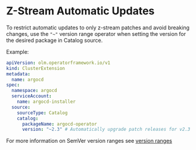 # Z-Stream Automatic Updates

To restrict automatic updates to only z-stream patches and avoid breaking changes, use the `"~"` version range operator when setting the version for the desired package in Catalog source.

Example:

```yaml
apiVersion: olm.operatorframework.io/v1
kind: ClusterExtension
metadata:
  name: argocd
spec:
  namespace: argocd
  serviceAccount:
    name: argocd-installer
  source:
    sourceType: Catalog
    catalog:
      packageName: argocd-operator
      version: "~2.3" # Automatically upgrade patch releases for v2.3
```

For more information on SemVer version ranges see [version ranges](../concepts/version-ranges.md)
